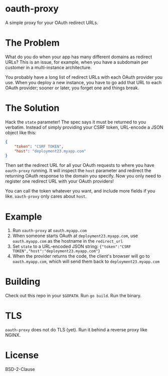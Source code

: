 # oauth-proxy
A simple proxy for your OAuth redirect URLs.

# The Problem
What do you do when your app has many different domains as redirect URLs?  This
is an issue, for example, when you have a subdomain per customer in a
multi-instance architecture.

You probably have a long list of redirect URLs with each OAuth provider you
use. When you deploy a new instance, you have to go add that URL to each OAuth
provider; sooner or later, you forget one and things break.

# The Solution
Hack the `state` parameter! The spec says it must be returned to you verbatim.
Instead of simply providing your CSRF token, URL-encode a JSON object like
this:

```json
{
    "token": "CSRF TOKEN",
    "host": "deployment23.myapp.com"
}
```

Then set the redirect URL for all your OAuth requests to where you have
`oauth-proxy` running. It will inspect the `host` parameter and redirect the
returning OAuth response to the domain you specify. Now you only need to
register one redirect URL with your OAuth providers!

You can call the token whatever you want, and include more fields if you like.
`oauth-proxy` only cares about `host`.

# Example
1. Run `oauth-proxy` at `oauth.myapp.com`
2. When someone starts OAuth at `deployment23.myapp.com`, use `oauth.myapp.com`
   as the hostname in the `redirect_url`
3. Set `state` to a URL-encoded JSON string:
   `{"token":"CSRF TOKEN","host":"deployment23.myapp.com"}`
4. When the provider returns the code, the client's browser will go to
   `oauth.myapp.com`, which will send them back to `deployment23.myapp.com`


# Building
Check out this repo in your `$GOPATH`. Run `go build`. Run the binary.

# TLS
`oauth-proxy` does not do TLS (yet). Run it behind a reverse proxy like NGINX.

# License
BSD-2-Clause
